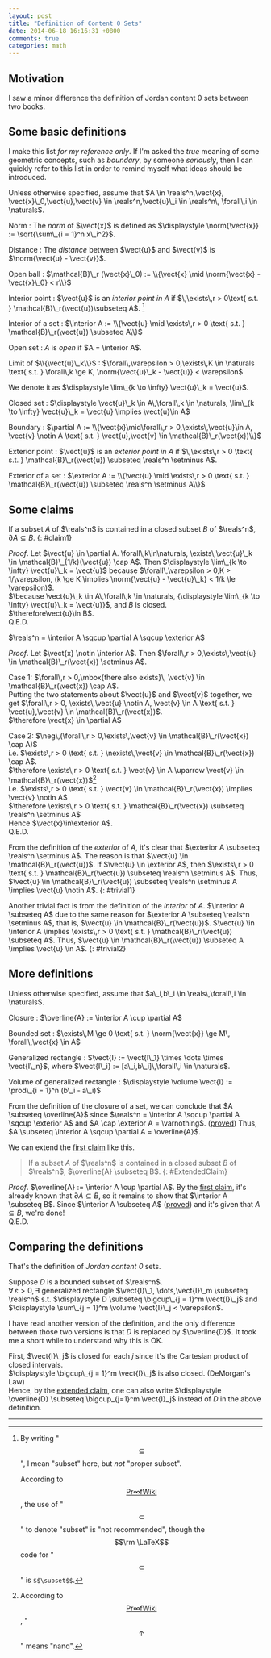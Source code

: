 ```yaml
---
layout: post
title: "Definition of Content 0 Sets"
date: 2014-06-18 16:16:31 +0800
comments: true
categories: math
---
```


Motivation
---

I saw a minor difference the definition of Jordan content 0 sets
between two books.

Some basic definitions
---

I make this list *for my reference only*.  If I'm asked the *true*
meaning of some geometric concepts, such as *boundary*, by someone
*seriously*, then I can quickly refer to this list in order to remind
myself what ideas should be introduced.

<!-- more -->

Unless otherwise specified, assume that $A \in \reals^n,\vect{x},
\vect{x}\_0,\vect{u},\vect{v} \in \reals^n,\vect{u}\_i \in \reals^n\,
\forall\,i \in \naturals$.

Norm
: The *norm* of $\vect{x}$ is defined as
  $\displaystyle \norm{\vect{x}} := \sqrt{\sum\_{i = 1}^n x\_i^2}$.

Distance
: The *distance* between $\vect{u}$ and $\vect{v}$ is
  $\norm{\vect{u} - \vect{v}}$.

Open ball
: $\mathcal{B}\_r (\vect{x}\_0) := \\{\vect{x} \mid
  \norm{\vect{x} - \vect{x}\_0} < r\\}$

Interior point
: $\vect{u}$ is an *interior point in* $A$ if
  $\,\exists\,r > 0\text{ s.t. } \mathcal{B}\_r(\vect{u})\subseteq A$.
  [^1]

Interior of a set
: $\interior A := \\{\vect{u} \mid \exists\,r > 0 \text{ s.t. }
  \mathcal{B}\_r(\vect{u}) \subseteq A\\}$

Open set
: $A$ is *open* if $A = \interior A$.

Limit of $\\{\vect{u}\_k\\}$
: $\forall\,\varepsilon > 0,\exists\,K \in \naturals \text{ s.t. }
  \forall\,k \ge K, \norm{\vect{u}\_k - \vect{u}} < \varepsilon$

  We denote it as
  $\displaystyle \lim\_{k \to \infty} \vect{u}\_k = \vect{u}$.

Closed set
: $\displaystyle \vect{u}\_k \in A\,\forall\,k \in \naturals,
  \lim\_{k \to \infty} \vect{u}\_k = \vect{u} \implies \vect{u}\in A$

Boundary
: $\partial A := \\{\vect{x}\mid\forall\,r > 0,\exists\,\vect{u}\in A,
  \vect{v} \notin A \text{ s.t. } \vect{u},\vect{v} \in
  \mathcal{B}\_r(\vect{x})\\}$

Exterior point
: $\vect{u}$ is an *exterior point in* $A$ if
  $\,\exists\,r > 0 \text{ s.t. } \mathcal{B}\_r(\vect{u}) \subseteq
  \reals^n \setminus A$.

Exterior of a set
: $\exterior A := \\{\vect{u} \mid \exists\,r > 0 \text{ s.t. }
  \mathcal{B}\_r(\vect{u}) \subseteq \reals^n \setminus A\\}$

Some claims
---

If a subset $A$ of $\reals^n$ is contained in a closed subset $B$ of
$\reals^n$, $\partial A \subseteq B$.
{: #claim1}

*Proof*. Let
$\vect{u} \in \partial A. \forall\,k\in\naturals,
\exists\,\vect{u}\_k \in \mathcal{B}\_{1/k}(\vect{u}) \cap A$.
Then $\displaystyle \lim\_{k \to \infty} \vect{u}\_k = \vect{u}$
because $\forall\,\varepsilon > 0,K > 1/\varepsilon,
(k \ge K \implies \norm{\vect{u} - \vect{u}\_k} < 1/k
\le \varepsilon)$.  
$\because \vect{u}\_k \in A\,\forall\,k \in \naturals,
{\displaystyle \lim\_{k \to \infty} \vect{u}\_k = \vect{u}}$, and $B$
is closed.  
$\therefore\vect{u}\in B$.  
Q.E.D.

$\reals^n = \interior A \sqcup \partial A \sqcup \exterior A$

*Proof*. Let $\vect{x} \notin \interior A$.  Then
$\forall\,r > 0,\exists\,\vect{u} \in \mathcal{B}\_r(\vect{x})
\setminus A$.

Case 1:
$\forall\,r > 0,\mbox{there also exists}\, \vect{v} \in
\mathcal{B}\_r(\vect{x}) \cap A$.  
Putting the two statements about $\vect{u}$ and $\vect{v}$ together,
we get
$\forall\,r > 0, \exists\,\vect{u} \notin A, \vect{v} \in A
\text{ s.t. } \vect{u},\vect{v} \in \mathcal{B}\_r(\vect{x})$.  
$\therefore \vect{x} \in \partial A$

Case 2:
$\neg\,(\forall\,r > 0,\exists\,\vect{v} \in \mathcal{B}\_r(\vect{x})
\cap A)$  
i.e. $\exists\,r > 0 \text{ s.t. } \nexists\,\vect{v} \in
\mathcal{B}\_r(\vect{x}) \cap A$.  
$\therefore \exists\,r > 0 \text{ s.t. } \vect{v} \in A \uparrow
\vect{v} \in \mathcal{B}\_r(\vect{x})$[^2]  
i.e. $\exists\,r > 0 \text{ s.t. } \vect{v} \in
\mathcal{B}\_r(\vect{x}) \implies \vect{v} \notin A$  
$\therefore \exists\,r > 0 \text{ s.t. } \mathcal{B}\_r(\vect{x})
\subseteq \reals^n \setminus A$  
Hence $\vect{x}\in\exterior A$.  
Q.E.D.

From the definition of the *exterior* of $A$, it's clear that
$\exterior A \subseteq \reals^n \setminus A$.  The reason is that
$\vect{u} \in \mathcal{B}\_r(\vect{u})$.  If $\vect{u} \in \exterior
A$, then $\exists\,r > 0 \text{ s.t. } \mathcal{B}\_r(\vect{u})
\subseteq \reals^n \setminus A$.  Thus, $\vect{u} \in
\mathcal{B}\_r(\vect{u}) \subseteq \reals^n \setminus A \implies
\vect{u} \notin A$.
{: #trivial1}

Another trivial fact is from the definition of the *interior* of $A$.
$\interior A \subseteq A$ due to the same reason for $\exterior A
\subseteq \reals^n \setminus A$, that is, $\vect{u} \in
\mathcal{B}\_r(\vect{u})$.
$\vect{u} \in \interior A \implies \exists\,r > 0 \text{ s.t. }
\mathcal{B}\_r(\vect{u}) \subseteq A$.
Thus, $\vect{u} \in \mathcal{B}\_r(\vect{u}) \subseteq A \implies
\vect{u} \in A$.
{: #trivial2}

More definitions
---

Unless otherwise specified, assume that
$a\_i,b\_i \in \reals\,\forall\,i \in \naturals$.

Closure
: $\overline{A} := \interior A \cup \partial A$

Bounded set
: $\exists\,M \ge 0 \text{ s.t. } \norm{\vect{x}} \ge M\,
  \forall\,\vect{x} \in A$

Generalized rectangle
: $\vect{I} := \vect{I\_1} \times \dots \times \vect{I\_n}$, where
  $\vect{I\_i} := [a\_i,b\_i]\,\forall\,i \in \naturals$.

Volume of generalized rectangle
: $\displaystyle \volume \vect{I} := \prod\_{i = 1}^n (b\_i - a\_i)$

From the definition of the closure of a set, we can conclude that
$A \subseteq \overline{A}$ since $\reals^n = \interior A \sqcup 
\partial A \sqcup \exterior A$ and $A \cap \exterior A = \varnothing$.
([proved](#trivial1))  Thus, $A \subseteq \interior A \sqcup
\partial A = \overline{A}$.

We can extend the [first claim](#claim1) like this.

> If a subset $A$ of $\reals^n$ is contained in a closed subset $B$ of
> $\reals^n$, $\overline{A} \subseteq B$.
{: #ExtendedClaim}

*Proof*.  $\overline{A} := \interior A \cup \partial A$.  By the
[first claim](#claim1), it's already known that $\partial A \subseteq
B$, so it remains to show that $\interior A \subseteq B$.  Since
$\interior A \subseteq A$ ([proved](#trivial2)) and it's given that
$A \subseteq B$, we're done!  
Q.E.D.

Comparing the definitions
---

That's the definition of *Jordan content 0* sets.

Suppose $D$ is a bounded subset of $\reals^n$.  
$\forall\,\varepsilon > 0,\exists$ generalized rectangle $\vect{I}\_1,
\dots,\vect{I}\_m \subseteq \reals^n$ s.t.
$\displaystyle D \subseteq \bigcup\_{j = 1}^m \vect{I}\_j$ and
$\displaystyle \sum\_{j = 1}^m \volume \vect{I}\_j < \varepsilon$.

I have read another version of the definition, and the only difference
between those two versions is that $D$ is replaced by $\overline{D}$.
It took me a short while to understand why this is OK.

First, $\vect{I}\_j$ is closed for each $j$ since it's the Cartesian
product of closed intervals.  
$\displaystyle \bigcup\_{j = 1}^m \vect{I}\_j$ is also closed.
(DeMorgan's Law)  
Hence, by the [extended claim](#ExtendedClaim), one can also write
$\displaystyle \overline{D} \subseteq \bigcup_{j=1}^m \vect{I}_j$
instead of $D$ in the above definition.

---
[^1]:
    By writing "$$\subseteq$$", I mean "subset" here, but *not*
    "proper subset".

    According to 
    [$$\mathsf{Pr}\infty\mathsf{fWiki}$$][ProofWikiSubset], the use of
    "$$\subset$$" to denote "subset" is "not recommended", though the
    $$\rm \LaTeX$$ code for "$$\subset$$" is `$$\subset$$`.

[^2]: 
    According to [$$\mathsf{Pr}\infty\mathsf{fWiki}$$][ProWikiNand],
    "$$\uparrow$$" means "nand".

[ProofWikiSubset]: https://proofwiki.org/wiki/Symbols:Set_Operations_and_Relations#Subset.2C_Superset
[ProWikiNand]: https://proofwiki.org/wiki/Symbols:Logical_Operators#Nand
